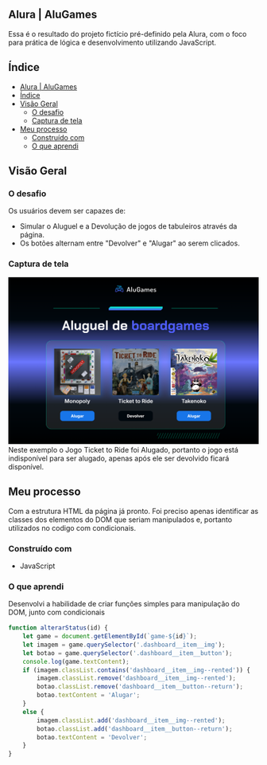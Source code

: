 ## Alura | AluGames
Essa é o resultado do projeto fictício pré-definido pela Alura, com o foco para prática de lógica e desenvolvimento utilizando JavaScript.

## Índice

- [Alura | AluGames](#alura--alugames)
- [Índice](#índice)
- [Visão Geral](#visão-geral)
  - [O desafio](#o-desafio)
  - [Captura de tela](#captura-de-tela)
- [Meu processo](#meu-processo)
  - [Construído com](#construído-com)
  - [O que aprendi](#o-que-aprendi)


## Visão Geral

### O desafio

Os usuários devem ser capazes de:

- Simular o Aluguel e a Devolução de jogos de tabuleiros através da página.
- Os botões alternam entre "Devolver" e "Alugar" ao serem clicados.

### Captura de tela

![AluGames](./screenshot/AluGames.png)
Neste exemplo o Jogo Ticket to Ride foi Alugado, portanto o jogo está indisponível para ser alugado, apenas após ele ser devolvido ficará disponível.

## Meu processo
Com a estrutura HTML da página já pronto. Foi preciso apenas identificar as classes dos elementos do DOM que seriam manipulados e, portanto utilizados no codigo com condicionais.

### Construído com

- JavaScript

### O que aprendi

Desenvolvi a habilidade de criar funções simples para manipulação do DOM, junto com condicionais

```javascript
function alterarStatus(id) {
    let game = document.getElementById(`game-${id}`);
    let imagem = game.querySelector('.dashboard__item__img');
    let botao = game.querySelector('.dashboard__item__button');
    console.log(game.textContent);
    if (imagem.classList.contains('dashboard__item__img--rented')) {
        imagem.classList.remove('dashboard__item__img--rented');
        botao.classList.remove('dashboard__item__button--return');
        botao.textContent = 'Alugar';
    }
    else {
        imagem.classList.add('dashboard__item__img--rented');
        botao.classList.add('dashboard__item__button--return');
        botao.textContent = 'Devolver';
    }
}
